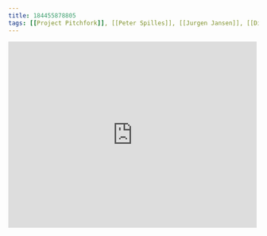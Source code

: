 ```yaml
---
title: 184455878805
tags: [[Project Pitchfork]], [[Peter Spilles]], [[Jurgen Jansen]], [[Dirk Scheuber]], [[dark electro]]
---
```

<iframe allow="accelerometer; autoplay; clipboard-write; encrypted-media; gyroscope; picture-in-picture" allowfullscreen="" frameborder="0" height="375" id="youtube_iframe" src="https://www.youtube.com/embed/QiSCESP9uAk?feature=oembed&amp;enablejsapi=1&amp;origin=https://safe.txmblr.com&amp;wmode=opaque" width="500"></iframe>